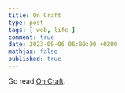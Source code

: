 ```yaml
---
title: On Craft
type: post
tags: [ web, life ]
comment: true
date: 2023-09-06 06:00:00 +0200
mathjax: false
published: true
---
```


Go read [On Craft][].

[On Craft]: https://www.drcathicks.com/post/on-craft
